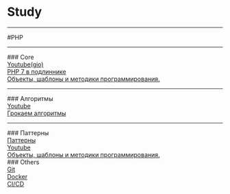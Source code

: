 # Study
<hr>
#PHP
<hr>
### Core<br>
<a href="https://www.youtube.com/c/ProgramWithGio"> Youtube(gio) </a> <br>
<a href="https://t.me/progbook/436"> PHP 7 в подлиннике </a> <br>
<a href="https://codernet.ru/books/php/php_obekty_shablony_i_metodiki_programmirovaniya_mett_zandstra"> Объекты, шаблоны и методики программирования. </a> <br>
<hr>
### Алгоритмы <br>
<a href="https://www.youtube.com/watch?v=NErrGZ64OdE&t=2s&ab_channel=UlbiTV"> Youtube </a> <br>
<a href="https://t.me/progbook/537"> Грокаем алгоритмы </a> <br>
<hr>
### Паттерны<br>
<a href="https://tproger.ru/translations/design-patterns-simple-words-1/"> Паттерны </a> <br>
<a href="https://www.youtube.com/watch?v=xk5z6vZZjEA&list=PLoonZ8wII66hKbEvIVAZnp1h4CE-4Mtk4&ab_channel=DmitryAfanasyev"> Youtube </a> <br>
<a href="https://codernet.ru/books/php/php_obekty_shablony_i_metodiki_programmirovaniya_mett_zandstra"> Объекты, шаблоны и методики программирования. </a> <br>
### Others<br>
<a href="https://www.youtube.com/watch?v=9TJEoYnnEUU&list=PLd2_Os8Cj3t_NscvtE9xd0QATeYy-kNCU&ab_channel=LaravelCreative"> Git </a> <br>
<a href="https://www.youtube.com/watch?v=fOQAeP3qkP0&list=PLd2_Os8Cj3t9Ert8mBlNl1UqwllyP1Tm_&ab_channel=LaravelCreative"> Docker </a> <br>
<a href="https://www.youtube.com/watch?v=faoYjrui-FA&list=PLd2_Os8Cj3t8foG_gKb31q7xnAtaOCFBw&ab_channel=LaravelCreative"> CI/CD </a> <br>


